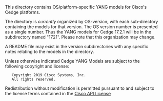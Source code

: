 This directory contains OS/platform-specific YANG models for Cisco's Cedge platforms.

The directory is _currently_ organized by OS-version, with each sub-directory containing the models for that version. The OS version number is presented as a single number. Thus the YANG models for Cedge 17.2.1 will be in the subdirectory named "1721". Please note that this organization may change.

A README file may exist in the version subdirectories with any specific notes relating to the models in the directory.


Unless otherwise indicated Cedge YANG Models are subject to the following copyright and license:


       Copyright 2019 Cisco Systems, Inc.
       All rights reserved.

Redistribution without modification is permitted pursuant to and subject to the license terms contained in the [Cisco API License](LICENSE.md)
